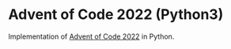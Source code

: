 # Advent of Code 2022 (Python3)
Implementation of [Advent of Code 2022](https://adventofcode.com/2022) in Python.

